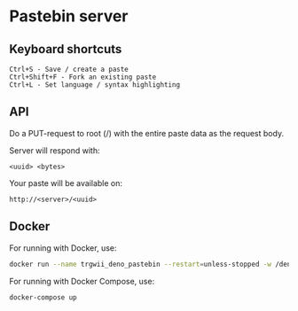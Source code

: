 # Pastebin server

## Keyboard shortcuts

```
Ctrl+S - Save / create a paste
Ctrl+Shift+F - Fork an existing paste
Ctrl+L - Set language / syntax highlighting
```

## API

Do a PUT-request to root (/) with the entire paste data as the request body.

Server will respond with:

`<uuid> <bytes>`

Your paste will be available on:

`http://<server>/<uuid>`

## Docker

For running with Docker, use:
```sh
docker run --name trgwii_deno_pastebin --restart=unless-stopped -w /deno-dir/ -p 8080:8080 -v `pwd`/pastes:/deno-dir/pastes -it hayd/alpine-deno run --allow-net --allow-read=pastes --allow-write=pastes https://git.rory.no/trgwii/pastebin/raw/branch/master/serve.ts
```

For running with Docker Compose, use:
```sh
docker-compose up
```
